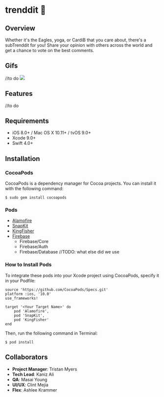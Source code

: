 # trenddit 🎯

## Overview
Whether it's the Eagles, yoga, or CardiB that you care about, there's a subTrenddit for you! Share your opinion with others across the world and get a chance to vote on the best comments.

## Gifs
//to do
<img src=https://media.giphy.com/media/26DNdoCeEaDUQiqty/giphy.gif>

## Features
//to do

## Requirements
- iOS 8.0+ / Mac OS X 10.11+ / tvOS 9.0+
- Xcode 9.0+
- Swift 4.0+

## Installation

### CocoaPods
CocoaPods is a dependency manager for Cocoa projects. You can install it with the following command:

`$ sudo gem install cocoapods`

### Pods
- [Alamofire](https://github.com/Alamofire/Alamofire)
- [SnapKit](http://snapkit.io/docs)
- [KingFisher](https://github.com/onevcat/Kingfisher)
- [Firebase](https://firebase.google.com)
	- Firebase/Core
	- Firebase/Auth
	- Firebase/Database
//TODO: what else did we use

### How to Install Pods
To integrate these pods into your Xcode project using CocoaPods, specify it in your Podfile:

```
source 'https://github.com/CocoaPods/Specs.git'
platform :ios, '10.0'
use_frameworks!

target '<Your Target Name>' do
    pod 'Alamofire',
    pod 'SnapKit',
    pod 'KingFisher'
end
```

Then, run the following command in Terminal:

`$ pod install`

## Collaborators
- **Project Manager**: Tristan Myers 
- **Tech Lead**: Kaniz Ali  
- **QA**: Masai Young
- **UI/UX**: Clint Mejia  
- **Flex**: Ashlee Krammer
